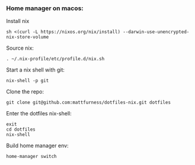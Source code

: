 ### Home manager on macos:


Install nix

```
sh <(curl -L https://nixos.org/nix/install) --darwin-use-unencrypted-nix-store-volume
```

Source nix:

```
. ~/.nix-profile/etc/profile.d/nix.sh
```

Start a nix shell with git:

```
nix-shell -p git
```

Clone the repo:

```
git clone git@github.com:mattfurness/dotfiles-nix.git dotfiles
```

Enter the dotfiles nix-shell:

```
exit
cd dotfiles
nix-shell
```

Build home manager env:

```
home-manager switch
```
